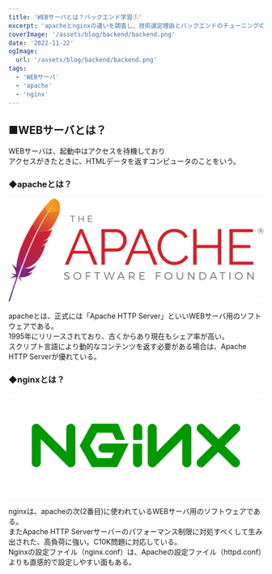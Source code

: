 ```yaml
---
title: 'WEBサーバとは？バックエンド学習①'
excerpt: 'apacheとnginxの違いを調査し、技術選定理由とバックエンドのチューニングのための知識をつける。'
coverImage: '/assets/blog/backend/backend.png'
date: '2022-11-22'
ogImage:
  url: '/assets/blog/backend/backend.png'
tags:
  - 'WEBサーバ'
  - 'apache'
  - 'nginx'
---
```


## ■WEBサーバとは？

WEBサーバは、起動中はアクセスを待機しており  
アクセスがきたときに、HTMLデータを返すコンピュータのことをいう。  

### ◆apacheとは？

![apache_logo](/assets/blog/backend/apache_logo.png)  

apacheとは、正式には「Apache HTTP Server」といいWEBサーバ用のソフトウェアである。  
1995年にリリースされており、古くからあり現在もシェア率が高い。  
スクリプト言語により動的なコンテンツを返す必要がある場合は、Apache HTTP Serverが優れている。

### ◆nginxとは？

![nginx_logo](/assets/blog/backend/nginx_logo.png)  

nginxは、apacheの次(2番目)に使われているWEBサーバ用のソフトウェアである。  
またApache HTTP Serverサーバーのパフォーマンス制限に対処すべくして生み出された、高負荷に強い。C10K問題に対応している。  
Nginxの設定ファイル（nginx.conf）は、Apacheの設定ファイル（httpd.conf）よりも直感的で設定しやすい面もある。  
